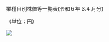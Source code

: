 業種目別株価等一覧表(令和６年 $3.4$ 月分)

（単位：円）

![](https://www.nta.go.jp/tmp/f94c38d6-860b-4f71-ab38-2e5ed481cda7/images/eb35dda5bd04a2eb7744b0d600534060474669133ca33b453c7056621a3a7d66.jpg)